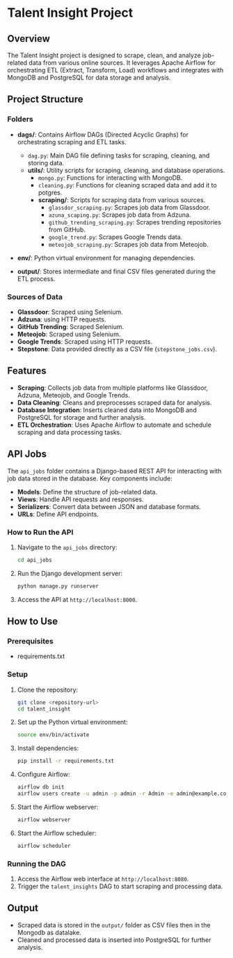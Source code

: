# Talent Insight Project

## Overview
The Talent Insight project is designed to scrape, clean, and analyze job-related data from various online sources. It leverages Apache Airflow for orchestrating ETL (Extract, Transform, Load) workflows and integrates with MongoDB and PostgreSQL for data storage and analysis.

## Project Structure

### Folders
- **dags/**: Contains Airflow DAGs (Directed Acyclic Graphs) for orchestrating scraping and ETL tasks.
  - `dag.py`: Main DAG file defining tasks for scraping, cleaning, and storing data.
  - **utils/**: Utility scripts for scraping, cleaning, and database operations.
    - `mongo.py`: Functions for interacting with MongoDB.
    - `cleaning.py`: Functions for cleaning scraped data and add it to potgres.
    - **scraping/**: Scripts for scraping data from various sources.
      - `glassdor_scraping.py`: Scrapes job data from Glassdoor.
      - `azuna_scaping.py`: Scrapes job data from Adzuna.
      - `github_trending_scraping.py`: Scrapes trending repositories from GitHub.
      - `google_trend.py`: Scrapes Google Trends data.
      - `meteojob_scraping.py`: Scrapes job data from Meteojob.

- **env/**: Python virtual environment for managing dependencies.
- **output/**: Stores intermediate and final CSV files generated during the ETL process.

### Sources of Data
- **Glassdoor**: Scraped using Selenium.
- **Adzuna**:  using HTTP requests.
- **GitHub Trending**: Scraped Selenium.
- **Meteojob**: Scraped using Selenium.
- **Google Trends**: Scraped using HTTP requests.
- **Stepstone**: Data provided directly as a CSV file (`stepstone_jobs.csv`).



## Features
- **Scraping**: Collects job data from multiple platforms like Glassdoor, Adzuna, Meteojob, and Google Trends.
- **Data Cleaning**: Cleans and preprocesses scraped data for analysis.
- **Database Integration**: Inserts cleaned data into MongoDB and PostgreSQL for storage and further analysis.
- **ETL Orchestration**: Uses Apache Airflow to automate and schedule scraping and data processing tasks.

## API Jobs
The `api_jobs` folder contains a Django-based REST API for interacting with job data stored in the database. Key components include:
- **Models**: Define the structure of job-related data.
- **Views**: Handle API requests and responses.
- **Serializers**: Convert data between JSON and database formats.
- **URLs**: Define API endpoints.

### How to Run the API
1. Navigate to the `api_jobs` directory:
   ```bash
   cd api_jobs
   ```
2. Run the Django development server:
   ```bash
   python manage.py runserver
   ```
3. Access the API at `http://localhost:8000`.

## How to Use

### Prerequisites
- requirements.txt

### Setup
1. Clone the repository:
   ```bash
   git clone <repository-url>
   cd talent_insight
   ```
2. Set up the Python virtual environment:
   ```bash
   source env/bin/activate
   ```
3. Install dependencies:
   ```bash
   pip install -r requirements.txt
   ```
4. Configure Airflow:
   ```bash
   airflow db init
   airflow users create -u admin -p admin -r Admin -e admin@example.com -f Admin -l User
   ```
5. Start the Airflow webserver:
   ```bash
   airflow webserver
   ```
6. Start the Airflow scheduler:
   ```bash
   airflow scheduler
   ```

### Running the DAG
1. Access the Airflow web interface at `http://localhost:8080`.
2. Trigger the `talent_insights` DAG to start scraping and processing data.

## Output
- Scraped data is stored in the `output/` folder as CSV files then in the Mongodb as datalake.
- Cleaned and processed data is inserted into PostgreSQL for further analysis.

